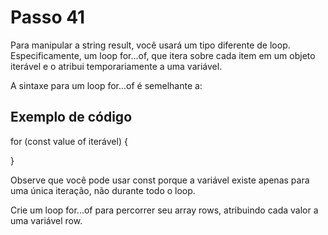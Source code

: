 # Passo 41

Para manipular a string result, você usará um tipo diferente de loop. Especificamente, um loop for...of, que itera sobre cada item em um objeto iterável e o atribui temporariamente a uma variável.

A sintaxe para um loop for...of é semelhante a:

## Exemplo de código

for (const value of iterável) {

}

Observe que você pode usar const porque a variável existe apenas para uma única iteração, não durante todo o loop.

Crie um loop for...of para percorrer seu array rows, atribuindo cada valor a uma variável row.